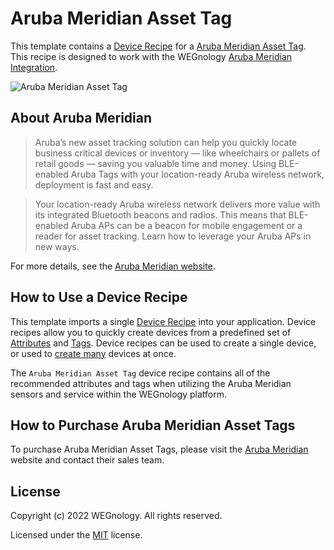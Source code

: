 # Aruba Meridian Asset Tag
This template contains a [Device Recipe](https://docs.app.wnology.io/devices/device-recipes/) for a [Aruba Meridian Asset Tag](https://www.arubanetworks.com/products/location-services/aruba-tags/). This recipe is designed to work with the WEGnology [Aruba Meridian Integration](https://docs.app.wnology.io/applications/integrations/#meridian).

![Aruba Meridian Asset Tag](./aruba_tags.png)

## About Aruba Meridian

> Aruba’s new asset tracking solution can help you quickly locate business critical devices or inventory — like wheelchairs or pallets of retail goods — saving you valuable time and money. Using BLE-enabled Aruba Tags with your location-ready Aruba wireless network, deployment is fast and easy. 

> Your location-ready Aruba wireless network delivers more value with its integrated Bluetooth beacons and radios. This means that BLE-enabled Aruba APs can be a beacon for mobile engagement or a reader for asset tracking. Learn how to leverage your Aruba APs in new ways.

For more details, see the [Aruba Meridian website](https://www.arubanetworks.com/products/location-services/app-platform/).

## How to Use a Device Recipe
This template imports a single [Device Recipe](https://docs.app.wnology.io/devices/device-recipes/) into your application. Device recipes allow you to quickly create devices from a predefined set of [Attributes](https://docs.app.wnology.io/devices/attributes/) and [Tags](https://docs.app.wnology.io/devices/overview/#device-tags). Device recipes can be used to create a single device, or used to [create many](https://docs.app.wnology.io/devices/device-recipes/#bulk-device-creation) devices at once.

The `Aruba Meridian Asset Tag` device recipe contains all of the recommended attributes and tags when utilizing the Aruba Meridian sensors and service within the WEGnology platform.

## How to Purchase Aruba Meridian Asset Tags
To purchase Aruba Meridian Asset Tags, please visit the [Aruba Meridian](https://www.arubanetworks.com/products/location-services/app-platform/) website and contact their sales team.

## License

Copyright (c) 2022 WEGnology. All rights reserved.

Licensed under the [MIT](https://github.com/WEGnology/wegnology-templates/blob/master/LICENSE.txt) license.
